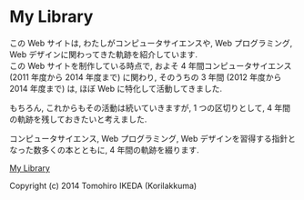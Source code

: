 My Library
=========
  
この Web サイトは, わたしがコンピュータサイエンスや, Web プログラミング, Web デザインに関わってきた軌跡を紹介しています.  
この Web サイトを制作している時点で, およそ 4 年間コンピュータサイエンス (2011 年度から 2014 年度まで) に関わり, そのうちの 3 年間 (2012 年度から 2014 年度まで) は, ほぼ Web に特化して活動してきました.  
  
もちろん, これからもその活動は続いていきますが, 1 つの区切りとして, 4 年間の軌跡を残しておきたいと考えました.  
  
コンピュータサイエンス, Web プログラミング, Web デザインを習得する指針となった数多くの本とともに, 4 年間の軌跡を綴ります.  
  
[My Library](https://korilakkuma.github.io/MyLibrary/)
  
Copyright (c) 2014 Tomohiro IKEDA (Korilakkuma)
